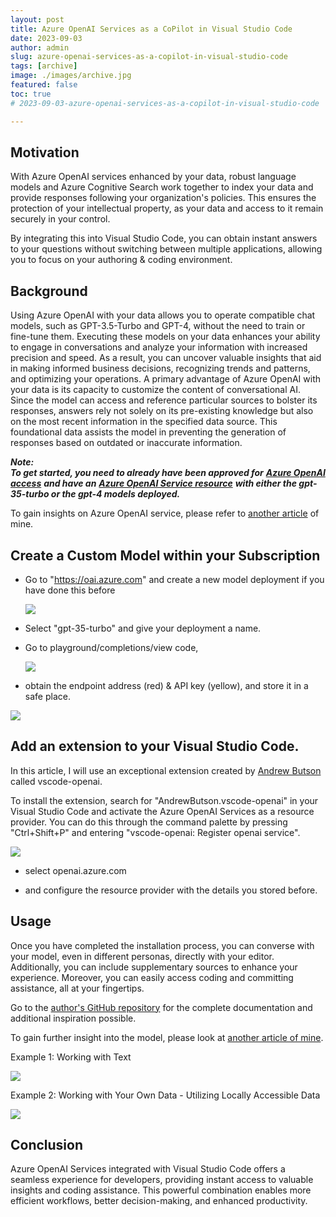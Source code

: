 ```yaml
---
layout: post
title: Azure OpenAI Services as a CoPilot in Visual Studio Code
date: 2023-09-03
author: admin
slug: azure-openai-services-as-a-copilot-in-visual-studio-code
tags: [archive]
image: ./images/archive.jpg
featured: false
toc: true
# 2023-09-03-azure-openai-services-as-a-copilot-in-visual-studio-code

---
```


## **Motivation**

With Azure OpenAI services enhanced by your data, robust language models and Azure Cognitive Search work together to index your data and provide responses following your organization's policies. This ensures the protection of your intellectual property, as your data and access to it remain securely in your control.

By integrating this into Visual Studio Code, you can obtain instant answers to your questions without switching between multiple applications, allowing you to focus on your authoring & coding environment.

## Background

Using Azure OpenAI with your data allows you to operate compatible chat models, such as GPT-3.5-Turbo and GPT-4, without the need to train or fine-tune them. Executing these models on your data enhances your ability to engage in conversations and analyze your information with increased precision and speed. As a result, you can uncover valuable insights that aid in making informed business decisions, recognizing trends and patterns, and optimizing your operations. A primary advantage of Azure OpenAI with your data is its capacity to customize the content of conversational AI.  
Since the model can access and reference particular sources to bolster its responses, answers rely not solely on its pre-existing knowledge but also on the most recent information in the specified data source. This foundational data assists the model in preventing the generation of responses based on outdated or inaccurate information.

 ***Note:  
 To get started, you need to already have been approved for*** [***Azure OpenAI access***](https://learn.microsoft.com/en-us/azure/ai-services/openai/overview#how-do-i-get-access-to-azure-openai) ***and have an*** [***Azure OpenAI Service resource***](https://learn.microsoft.com/en-us/azure/ai-services/openai/how-to/create-resource) ***with either the gpt-35-turbo or the gpt-4 models deployed.***

To gain insights on Azure OpenAI service, please refer to [another article](https://the.cognitiveservices.ninja/azure-openai-services-working-with-your-own-data-without-compromising-your-intellectual-property#heading-why-should-i-use-azure-open-ai-services) of mine.

## Create a Custom Model within your Subscription

* Go to "https://oai.azure.com" and create a new model deployment if you have done this before
    
    ![]({{site.baseurl}}/images/clm3fdxp2000709mlh5kjaxlq.md/efbb5214-a79c-4ed5-8e27-c13fad67e396.png)
    
* Select "gpt-35-turbo" and give your deployment a name.
    
* Go to playground/completions/view code,
    
    ![]({{site.baseurl}}/images/clm3fdxp2000709mlh5kjaxlq.md/bfcadc20-b099-491e-876e-93e00cafd8e3.png)
    
* obtain the endpoint address (red) & API key (yellow), and store it in a safe place.
    

![]({{site.baseurl}}/images/clm3fdxp2000709mlh5kjaxlq.md/cccd573f-9f53-4255-b05f-313cf815e52f.png)

## Add an extension to your Visual Studio Code.

In this article, I will use an exceptional extension created by [Andrew Butson](https://marketplace.visualstudio.com/publishers/AndrewButson) called vscode-openai.

To install the extension, search for "AndrewButson.vscode-openai" in your Visual Studio Code and activate the Azure OpenAI Services as a resource provider. You can do this through the command palette by pressing "Ctrl+Shift+P" and entering "vscode-openai: Register openai service".

![]({{site.baseurl}}/images/clm3fdxp2000709mlh5kjaxlq.md/0c34d87b-4d0c-438d-9728-bf5c762822b1.png)

* select openai.azure.com
    
* and configure the resource provider with the details you stored before.
    

## Usage

Once you have completed the installation process, you can converse with your model, even in different personas, directly with your editor. Additionally, you can include supplementary sources to enhance your experience. Moreover, you can easily access coding and committing assistance, all at your fingertips.

Go to the [author's GitHub repository](https://github.com/arbs-io/vscode-openai) for the complete documentation and additional inspiration possible.

To gain further insight into the model, please look at [another article of mine](https://the.cognitiveservices.ninja/azure-openai-services-working-with-your-own-data-without-compromising-your-intellectual-property).

Example 1: Working with Text

![]({{site.baseurl}}/images/clm3fdxp2000709mlh5kjaxlq.md/66eab756-6e05-48cf-987b-590faba27a57.png)

Example 2: Working with Your Own Data - Utilizing Locally Accessible Data

![]({{site.baseurl}}/images/clm3fdxp2000709mlh5kjaxlq.md/f826d1fc-ca84-412b-b3f9-6842f57f58c0.png)

## Conclusion

Azure OpenAI Services integrated with Visual Studio Code offers a seamless experience for developers, providing instant access to valuable insights and coding assistance. This powerful combination enables more efficient workflows, better decision-making, and enhanced productivity.
